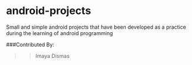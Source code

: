# android-projects
Small and simple android projects that have been developed as a practice during the learning of android programming

###Contributed By:
>>Imaya Dismas
